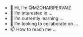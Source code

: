 - 👋 Hi, I’m @MZOHAIBPERVAIZ
- 👀 I’m interested in ...
- 🌱 I’m currently learning ...
- 💞️ I’m looking to collaborate on ...
- 📫 How to reach me ...

<!---
MZOHAIBPERVAIZ/MZOHAIBPERVAIZ is a ✨ special ✨ repository because its `README.md` (this file) appears on your GitHub profile.
You can click the Preview link to take a look at your changes.
--->
